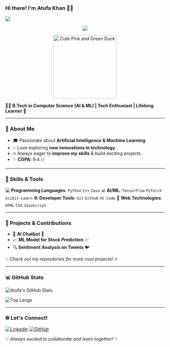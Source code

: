 ### Hi there! I'm Atufa Khan 🌸💚

<img src="https://capsule-render.vercel.app/api?type=waving&color=ff66b2&height=200&section=header&text=Welcome!&fontSize=50&fontColor=ffffff" />

<p align="center">
  <img src="https://readme-typing-svg.demolab.com?font=Fira+Code&weight=500&size=22&pause=1000&color=38C2FF&center=true&vCenter=true&width=600&lines=Welcome+to+my+GitHub+profile!;Passionate+about+Tech+%F0%9F%94%A5;Machine+Learning+%7C+Python+%7C+Data+Science;Always+learning+something+new!">
</p>

<p align="center">
  <img src="https://raw.githubusercontent.com/your-repo-path/animated-duck.png" width="200" alt="Cute Pink and Green Duck">
</p>

👩‍💻 **B.Tech in Computer Science (AI & ML) | Tech Enthusiast | Lifelong Learner** 🚀

---

### 🌟 About Me
- 🎓 Passionate about **Artificial Intelligence & Machine Learning**
- 💡 Love exploring **new innovations in technology**
- 🔥 Always eager to **improve my skills** & build exciting projects
- ✨ **CGPA:** 9.4 📈

---

### 🚀 Skills & Tools

💻 **Programming Languages**: `Python` `C++` `Java`
📊 **AI/ML**: `TensorFlow` `PyTorch` `Scikit-Learn`
🛠️ **Developer Tools**: `Git` `GitHub` `VS Code`
🎨 **Web Technologies**: `HTML` `CSS` `JavaScript`

---

### 📌 Projects & Contributions
- 🌟 **AI Chatbot** 🤖
- 📈 **ML Model for Stock Prediction** 💹
- 🔍 **Sentiment Analysis on Tweets** 🐦

💡 *Check out my repositories for more cool projects!* 🔥

---

### 📊 GitHub Stats

![Atufa's GitHub Stats](https://github-readme-stats.vercel.app/api?username=AtufaKhan&show_icons=true&theme=radical)

![Top Langs](https://github-readme-stats.vercel.app/api/top-langs/?username=AtufaKhan&layout=compact&theme=radical)

---

### 🌐 Let's Connect!
[![LinkedIn](https://img.shields.io/badge/LinkedIn-Connect-blue?style=flat&logo=linkedin)](https://www.linkedin.com/in/atufa-khan-b79b6b2ab/)
[![GitHub](https://img.shields.io/badge/GitHub-Follow-black?style=flat&logo=github)](https://github.com/atufa-khan)

✨ *Always excited to collaborate and learn together!* ✨
